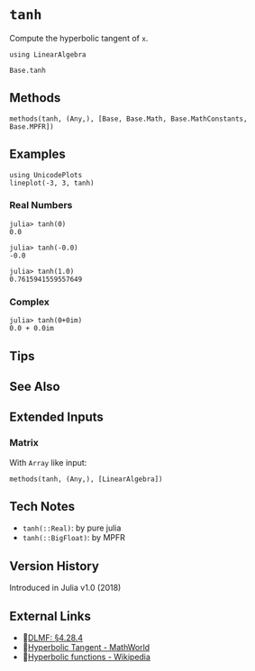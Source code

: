# `tanh`

Compute the hyperbolic tangent of `x`.

```@setup repl_only
using LinearAlgebra
```
```@docs
Base.tanh
```


## Methods

```@repl
methods(tanh, (Any,), [Base, Base.Math, Base.MathConstants, Base.MPFR])
```


## Examples

```@repl
using UnicodePlots
lineplot(-3, 3, tanh)
```

### Real Numbers
```jldoctest
julia> tanh(0)
0.0

julia> tanh(-0.0)
-0.0

julia> tanh(1.0)
0.7615941559557649
```

### Complex
```jldoctest
julia> tanh(0+0im)
0.0 + 0.0im
```

## Tips


## See Also



## Extended Inputs

### Matrix
With `Array` like input:
```@repl repl_only
methods(tanh, (Any,), [LinearAlgebra])
```


## Tech Notes

- `tanh(::Real)`: by pure julia
- `tanh(::BigFloat)`: by MPFR


## Version History

Introduced in Julia v1.0 (2018)


## External Links
- 🔗[DLMF: §4.28.4](https://dlmf.nist.gov/4.28#E4)
- 🔗[Hyperbolic Tangent - MathWorld](https://mathworld.wolfram.com/HyperbolicTangent.html)
- 🔗[Hyperbolic functions - Wikipedia](https://en.wikipedia.org/wiki/Hyperbolic_functions)